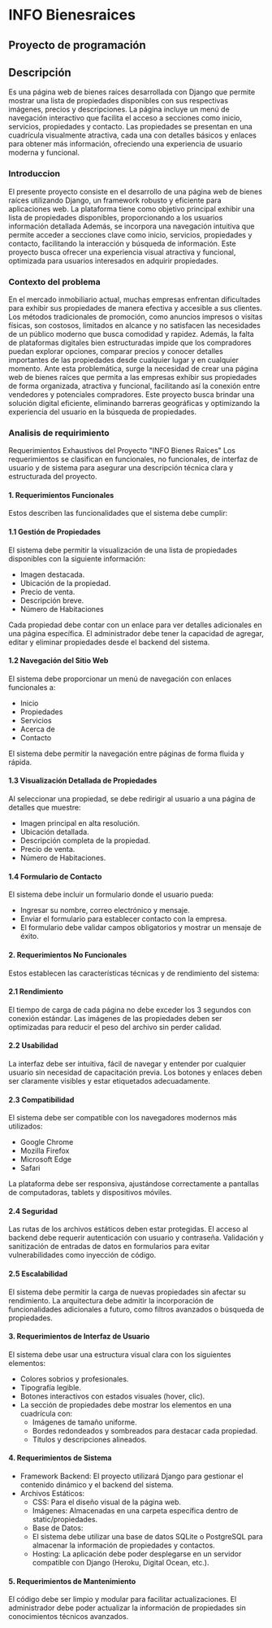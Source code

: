 # INFO Bienesraices
## Proyecto de programación   
## Descripción  
Es una página web de bienes raíces desarrollada con Django que permite mostrar una lista de propiedades disponibles con sus respectivas imágenes, precios y descripciones. La página incluye un menú de navegación interactivo que facilita el acceso a secciones como inicio, servicios, propiedades y contacto. Las propiedades se presentan en una cuadrícula visualmente atractiva, cada una con detalles básicos y enlaces para obtener más información, ofreciendo una experiencia de usuario moderna y funcional.

### Introduccion 
El presente proyecto consiste en el desarrollo de una página web de bienes raíces utilizando Django, un framework robusto y eficiente para aplicaciones web. La plataforma tiene como objetivo principal exhibir una lista de propiedades disponibles, proporcionando a los usuarios información detallada Además, se incorpora una navegación intuitiva que permite acceder a secciones clave como inicio, servicios, propiedades y contacto, facilitando la interacción y búsqueda de información. Este proyecto busca ofrecer una experiencia visual atractiva y funcional, optimizada para usuarios interesados en adquirir propiedades.

### Contexto del problema
En el mercado inmobiliario actual, muchas empresas enfrentan dificultades para exhibir sus propiedades de manera efectiva y accesible a sus clientes. Los métodos tradicionales de promoción, como anuncios impresos o visitas físicas, son costosos, limitados en alcance y no satisfacen las necesidades de un público moderno que busca comodidad y rapidez. Además, la falta de plataformas digitales bien estructuradas impide que los compradores puedan explorar opciones, comparar precios y conocer detalles importantes de las propiedades desde cualquier lugar y en cualquier momento.
Ante esta problemática, surge la necesidad de crear una página web de bienes raíces que permita a las empresas exhibir sus propiedades de forma organizada, atractiva y funcional, facilitando así la conexión entre vendedores y potenciales compradores. Este proyecto busca brindar una solución digital eficiente, eliminando barreras geográficas y optimizando la experiencia del usuario en la búsqueda de propiedades.

### Analisis de requirimiento
Requerimientos Exhaustivos del Proyecto "INFO Bienes Raíces"
Los requerimientos se clasifican en funcionales, no funcionales, de interfaz de usuario y de sistema para asegurar una descripción técnica clara y estructurada del proyecto.

#### 1. Requerimientos Funcionales
Estos describen las funcionalidades que el sistema debe cumplir:

   #### 1.1 Gestión de Propiedades
El sistema debe permitir la visualización de una lista de propiedades disponibles con la siguiente información:
- Imagen destacada.
- Ubicación de la propiedad.
- Precio de venta.
- Descripción breve.
- Número de Habitaciones

Cada propiedad debe contar con un enlace para ver detalles adicionales en una página específica.
El administrador debe tener la capacidad de agregar, editar y eliminar propiedades desde el backend del sistema.

#### 1.2 Navegación del Sitio Web
El sistema debe proporcionar un menú de navegación con enlaces funcionales a:
- Inicio
- Propiedades
- Servicios
- Acerca de 
- Contacto

El sistema debe permitir la navegación entre páginas de forma fluida y rápida.

#### 1.3 Visualización Detallada de Propiedades
Al seleccionar una propiedad, se debe redirigir al usuario a una página de detalles que muestre:
- Imagen principal en alta resolución.
- Ubicación detallada.
- Descripción completa de la propiedad.
- Precio de venta.
- Número de Habitaciones.

#### 1.4 Formulario de Contacto
El sistema debe incluir un formulario donde el usuario pueda:
- Ingresar su nombre, correo electrónico y mensaje.
- Enviar el formulario para establecer contacto con la empresa.
- El formulario debe validar campos obligatorios y mostrar un mensaje de éxito.

#### 2. Requerimientos No Funcionales
Estos establecen las características técnicas y de rendimiento del sistema:

#### 2.1 Rendimiento
El tiempo de carga de cada página no debe exceder los 3 segundos con conexión estándar.
Las imágenes de las propiedades deben ser optimizadas para reducir el peso del archivo sin perder calidad.

#### 2.2 Usabilidad
La interfaz debe ser intuitiva, fácil de navegar y entender por cualquier usuario sin necesidad de capacitación previa.
Los botones y enlaces deben ser claramente visibles y estar etiquetados adecuadamente.

#### 2.3 Compatibilidad
El sistema debe ser compatible con los navegadores modernos más utilizados:
- Google Chrome
- Mozilla Firefox
- Microsoft Edge
- Safari

La plataforma debe ser responsiva, ajustándose correctamente a pantallas de computadoras, tablets y dispositivos móviles.

#### 2.4 Seguridad
Las rutas de los archivos estáticos deben estar protegidas.
El acceso al backend debe requerir autenticación con usuario y contraseña.
Validación y sanitización de entradas de datos en formularios para evitar vulnerabilidades como inyección de código.

#### 2.5 Escalabilidad
El sistema debe permitir la carga de nuevas propiedades sin afectar su rendimiento.
La arquitectura debe admitir la incorporación de funcionalidades adicionales a futuro, como filtros avanzados o búsqueda de propiedades.

#### 3. Requerimientos de Interfaz de Usuario
El sistema debe usar una estructura visual clara con los siguientes elementos:
- Colores sobrios y profesionales.
- Tipografía legible.
- Botones interactivos con estados visuales (hover, clic).
- La sección de propiedades debe mostrar los elementos en una cuadrícula con:
    - Imágenes de tamaño uniforme.
    - Bordes redondeados y sombreados para destacar cada propiedad.
    - Títulos y descripciones alineados.

#### 4. Requerimientos de Sistema
- Framework Backend: El proyecto utilizará Django para gestionar el contenido dinámico y el backend del sistema.
- Archivos Estáticos:
   - CSS: Para el diseño visual de la página web.
   - Imágenes: Almacenadas en una carpeta específica dentro de static/propiedades.
   - Base de Datos:
   - El sistema debe utilizar una base de datos SQLite o PostgreSQL para almacenar la información de propiedades y contactos.
   - Hosting: La aplicación debe poder desplegarse en un servidor compatible con Django (Heroku, Digital Ocean, etc.).
#### 5. Requerimientos de Mantenimiento
El código debe ser limpio y modular para facilitar actualizaciones.
El administrador debe poder actualizar la información de propiedades sin conocimientos técnicos avanzados.
